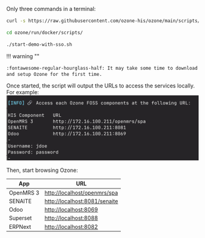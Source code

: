 Only three commands in a terminal:

```bash
curl -s https://raw.githubusercontent.com/ozone-his/ozone/main/scripts/install-stable.sh | bash /dev/stdin
```

```bash
cd ozone/run/docker/scripts/
```

```bash
./start-demo-with-sso.sh
```

!!! warning ""

    :fontawesome-regular-hourglass-half: It may take some time to download and setup Ozone for the first time.

Once started, the script will output the URLs to access the services locally.
For example:
![Ozone services started](../assets/images/run-locally-list-services.png)

Then, start browsing Ozone:

| **App**                      | **URL**                                                                                     |
|----------------------------------------|---------------------------------------------------------------------------------------------|
| OpenMRS 3                              | <a href="http://localhost/openmrs/spa" target="_blank">http://localhost/openmrs/spa</a>     |
| SENAITE                                | <a href="http://localhost:8081/senaite" target="_blank">http://localhost:8081/senaite</a>   |
| Odoo                                   | <a href="http://localhost:8069" target="_blank">http://localhost:8069</a>                   |
| Superset                               | <a href="http://localhost:8088" target="_blank">http://localhost:8088</a>                   |
| <span class='secondary'>ERPNext</span> | <a class='secondary' href="http://localhost:8082" target="_blank">http://localhost:8082</a> |
